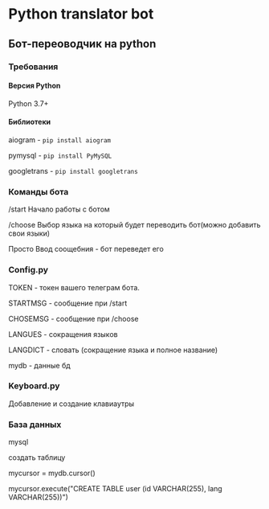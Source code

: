 **Python translator bot**
========================
## Бот-переоводчик на python
### Требования
#### Версия Python
Python 3.7+
#### Библиотеки
aiogram - ```pip install aiogram```

pymysql - ```pip install PyMySQL```

googletrans - ```pip install googletrans```
### Команды бота
/start Начало работы с ботом

/choose Выбор языка на который будет переводить бот(можно добавить свои языки)

Просто Ввод соощебния - бот переведет его

### Config.py
TOKEN - токен вашего телеграм бота.

STARTMSG - сообщение при /start

CHOSEMSG  - сообщение при /choose

LANGUES - сокращения языков

LANGDICT - словать (сокращение языка и полное название)

mydb - данные бд
### Keyboard.py

Добавление и создание клавиаутры

### База данных

mysql

создать таблицу

mycursor = mydb.cursor()

mycursor.execute("CREATE TABLE user (id VARCHAR(255), lang VARCHAR(255))")

